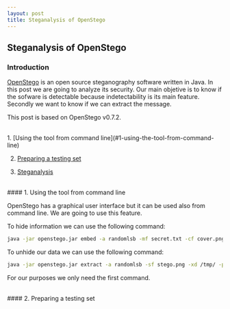 ```yaml
---
layout: post
title: Steganalysis of OpenStego
---
```


## Steganalysis of OpenStego

### Introduction

[OpenStego](https://www.openstego.com) is an open source steganography software written in Java. In this post we are going to analyze its security. Our main objetive is to know if the sofware is detectable because indetectability is its main feature. Secondly we want to know if we can extract the message.

This post is based on OpenStego v0.7.2.

<br>
1. [Using the tool from command line](#1-using-the-tool-from-command-line)

2. [Preparing a testing set](#2-preparing-a-testing-set)

3. [Steganalysis](#3-steganalysis)


<br>
#### 1. Using the tool from command line

OpenStego has a graphical user interface but it can be used also from command line. We are going to use this feature.

To hide information we can use the following command:

```bash
java -jar openstego.jar embed -a randomlsb -mf secret.txt -cf cover.png -sf stego.png -p mypassword
```

To unhide our data we can use the following command:
```bash
java -jar openstego.jar extract -a randomlsb -sf stego.png -xd /tmp/ -p mypassword

```

For our purposes we only need the first command.



<br>
#### 2. Preparing a testing set









